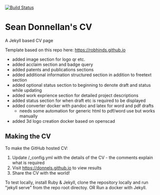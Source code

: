[![Build Status](https://travis-ci.com/donnels/donnels.github.io.svg?branch=master)](https://travis-ci.com/donnels/donnels.github.io)
# Sean Donnellan's CV
A Jekyll based CV page

Template based on this repo here: https://robhinds.github.io

- added image section for logo qr etc.
- added acclaim section and badge query
- added patents and publications sections
- added additional information structured section in addition to freetext section
- added optional status section to beginning to denote draft and status while updating
- added work exprience section for detailed project descriptions  
- added status section for when draft etc is required to be displayed
- added converter docker with pandoc and latex for word and pdf drafts
  - needs some automation for generic html to pdf/word use but works manually
- added 3d logo creation docker based on openscad

## Making the CV

To make the GitHub hosted CV:

1. Update /_config.yml with the details of the CV - the comments explain what is required
2. Visit https://donnels.github.io to view results
3. Share the CV with the world!

To test locally, install Ruby & Jekyll, clone the repository locally and run "jekyll serve" from the repo root directoy.
OR
Run a docker with Jekyll.
